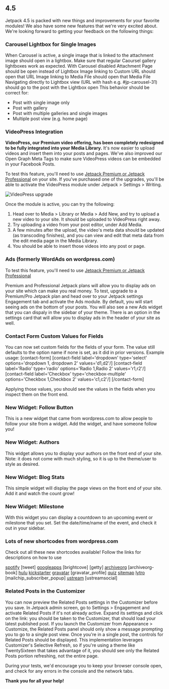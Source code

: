 ## 4.5

Jetpack 4.5 is packed with new things and improvements for your favorite modules! We also have some new features that we're very excited about. We're looking forward to getting your feedback on the following things:

### Carousel Lightbox for Single Images
When Carousel is active, a single image that is linked to the attachment image should open in a lightbox.
Make sure that regular Caoursel gallery lightboxes work as expected.
With Carousel disabled Attachment Page should be open instead of Lightbox
Image linking to Custom URL should open that URL
Image linking to Media File should open that Media File
Navigating directly to Lightbox view (URL with hash e.g. #jp-carousel-31) should go to the post with the Lightbox open
This behavior should be correct for:
- Post with single image only
- Post with gallery
- Post with multiple galleries and single images
- Multiple post view (e.g. home page)

### VideoPress Integration
**VideoPress, our Premium video offering, has been completely redesigned to be fully integrated into your Media Library.** It's now easier to upload videos and insert them into your posts and pages.
We've also improved our Open Graph Meta Tags to make sure VideoPress videos can be embedded in your Facebook Posts.

To test this feature, you'll need to use [Jetpack Premium or Jetpack Professional](https://jetpack.com/features/) on your site. If you've purchased one of the upgrades, you'll be able to activate the VideoPress module under Jetpack > Settings > Writing.

![VideoPress upgrade](https://cloud.githubusercontent.com/assets/5528445/20008893/b296c05c-a278-11e6-89af-f086aac100fe.png)

Once the module is active, you can try the following:

1. Head over to Media > Library or Media > Add New, and try to upload a new video to your site. It should be uploaded to VideoPress right away.
2. Try uploading a video from your post editor, under Add Media.
3. A few minutes after the upload, the video's meta data should be updated (as transcoding finishes), and you can view and edit that meta data from the edit media page in the Media Library.
4. You should be able to insert those videos into any post or page.

### Ads (formerly WordAds on wordpress.com)
To test this feature, you'll need to use [Jetpack Premium or Jetpack Professional](https://jetpack.com/features/)

Premium and Professional Jetpack plans will allow you to display ads on your site which can make you real money.
To test, upgrade to a Premium/Pro Jetpack plan and head over to your Jetpack settings Engagement tab and activate the Ads module.
By default, you will start seeing ads on the bottom of your posts.
You will also see a new Ads widget that you can dispaly in the sidebar of your theme.
There is an option in the settings card that will allow you to display ads in the header of your site as well.

### Contact Form Custom Values for Fields
You can now set custom fields for the fields of your form.  The value still defaults to the option name if none is set, as it did in prior versions.
Example usage:
[contact-form]
[contact-field label='dropdown' type='select' options='dropdown 1, dropdown 2' values='d1,d2'/]
[contact-field label='Radio' type='radio' options='Radio 1,Radio 2' values='r1,r2'/]
[contact-field label='Checkbox' type='checkbox-multiple' options='Checkbox 1,Checkbox 2' values='c1,c2'/]
[/contact-form]

Applying those values, you should see the values in the fields when you inspect them on the front end.

### New Widget: Follow Button
This is a new widget that came from wordpress.com to allow people to follow your site from a widget.
Add the widget, and have someone follow you!

### New Widget: Authors
This widget allows you to display your authors on the front end of your site.
Note: it does not come with much styling, so it is up to the theme/user to style as desired.

### New Widget: Blog Stats
This simple widget will display the page views on the front end of your site.
Add it and watch the count grow!

### New Widget: Milestone
With this widget you can display a countdown to an upcoming event or milestone that you set. Set the date/time/name of the event, and check it out in your sidebar.

### Lots of new shortcodes from wordpress.com
Check out all these new shortcodes available! Follow the links for descriptions on how to use

[spotify](https://en.support.wordpress.com/audio/spotify/)
[tweet]
[googleapps](https://en.support.wordpress.com/google-docs/)
[brightcove]
[getty]
[archiveorg](http://support.wordpress.com/videos/the-internet-archive/)
[archiveorg-book]
[hulu](https://en.support.wordpress.com/videos/hulu/)
[kickstarter](https://en.support.wordpress.com/videos/kickstarter/)
[gravatar](https://en.support.wordpress.com/gravatar-shortcode/)
[gravatar_profile]
[quiz](https://en.support.wordpress.com/quiz-shortcode/)
[sitemap](https://en.support.wordpress.com/sitemaps/shortcode/)
[lytro](https://en.support.wordpress.com/lytro/)
[mailchip_subscriber_popup]
[ustream](http://support.wordpress.com/videos/ustream-tv/)
[ustreamsocial]

### Related Posts in the Customizer
You can now preview the Related Posts settings in the Customizer before you save. In Jetpack admin screen, go to Settings > Engagement and activate Related Posts if it's not already active. Expand its settings and click on the link: you should be taken to the Customizer, that should load your latest published post.
If you launch the Customizer from Appearance > Customize, the Related Posts panel should only show a message prompting you to go to a single post view. Once you're in a single post, the controls for Related Posts should be displayed.
This implementation leverages Customizer's Selective Refresh, so if you're using a theme like TwentySixteen that takes advantage of it, you should see only the Related Posts portion refreshing, not the entire page.

During your tests, we'd encourage you to keep your browser console open, and check for any errors in the console and the network tabs.

**Thank you for all your help!**
